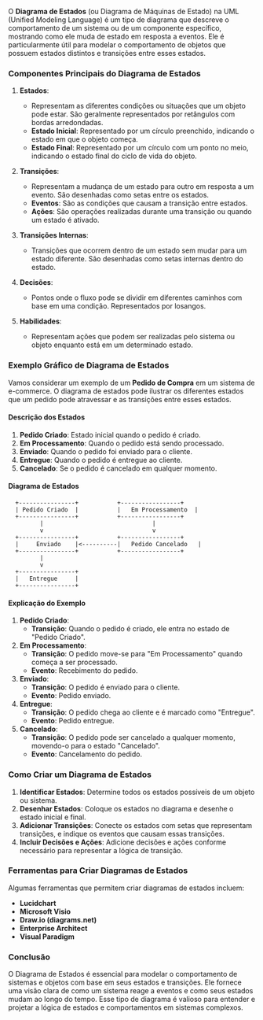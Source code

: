 O **Diagrama de Estados** (ou Diagrama de Máquinas de Estado) na UML (Unified Modeling Language) é um tipo de diagrama que descreve o comportamento de um sistema ou de um componente específico, mostrando como ele muda de estado em resposta a eventos. Ele é particularmente útil para modelar o comportamento de objetos que possuem estados distintos e transições entre esses estados.

### Componentes Principais do Diagrama de Estados

1. **Estados**:
   - Representam as diferentes condições ou situações que um objeto pode estar. São geralmente representados por retângulos com bordas arredondadas.
   - **Estado Inicial**: Representado por um círculo preenchido, indicando o estado em que o objeto começa.
   - **Estado Final**: Representado por um círculo com um ponto no meio, indicando o estado final do ciclo de vida do objeto.

2. **Transições**:
   - Representam a mudança de um estado para outro em resposta a um evento. São desenhadas como setas entre os estados.
   - **Eventos**: São as condições que causam a transição entre estados.
   - **Ações**: São operações realizadas durante uma transição ou quando um estado é ativado.

3. **Transições Internas**:
   - Transições que ocorrem dentro de um estado sem mudar para um estado diferente. São desenhadas como setas internas dentro do estado.

4. **Decisões**:
   - Pontos onde o fluxo pode se dividir em diferentes caminhos com base em uma condição. Representados por losangos.

5. **Habilidades**:
   - Representam ações que podem ser realizadas pelo sistema ou objeto enquanto está em um determinado estado.

### Exemplo Gráfico de Diagrama de Estados

Vamos considerar um exemplo de um **Pedido de Compra** em um sistema de e-commerce. O diagrama de estados pode ilustrar os diferentes estados que um pedido pode atravessar e as transições entre esses estados.

#### Descrição dos Estados

1. **Pedido Criado**: Estado inicial quando o pedido é criado.
2. **Em Processamento**: Quando o pedido está sendo processado.
3. **Enviado**: Quando o pedido foi enviado para o cliente.
4. **Entregue**: Quando o pedido é entregue ao cliente.
5. **Cancelado**: Se o pedido é cancelado em qualquer momento.

#### Diagrama de Estados

```plaintext
  +----------------+           +-----------------+
  | Pedido Criado  |           |   Em Processamento  |
  +----------------+           +-----------------+
         |                               |
         v                               v
  +----------------+           +-----------------+
  |     Enviado    |<----------|   Pedido Cancelado   |
  +----------------+           +-----------------+
         |
         v
  +----------------+
  |   Entregue     |
  +----------------+
```

#### Explicação do Exemplo

1. **Pedido Criado**:
   - **Transição**: Quando o pedido é criado, ele entra no estado de "Pedido Criado".
2. **Em Processamento**:
   - **Transição**: O pedido move-se para "Em Processamento" quando começa a ser processado.
   - **Evento**: Recebimento do pedido.
3. **Enviado**:
   - **Transição**: O pedido é enviado para o cliente.
   - **Evento**: Pedido enviado.
4. **Entregue**:
   - **Transição**: O pedido chega ao cliente e é marcado como "Entregue".
   - **Evento**: Pedido entregue.
5. **Cancelado**:
   - **Transição**: O pedido pode ser cancelado a qualquer momento, movendo-o para o estado "Cancelado".
   - **Evento**: Cancelamento do pedido.

### Como Criar um Diagrama de Estados

1. **Identificar Estados**: Determine todos os estados possíveis de um objeto ou sistema.
2. **Desenhar Estados**: Coloque os estados no diagrama e desenhe o estado inicial e final.
3. **Adicionar Transições**: Conecte os estados com setas que representam transições, e indique os eventos que causam essas transições.
4. **Incluir Decisões e Ações**: Adicione decisões e ações conforme necessário para representar a lógica de transição.

### Ferramentas para Criar Diagramas de Estados

Algumas ferramentas que permitem criar diagramas de estados incluem:

- **Lucidchart**
- **Microsoft Visio**
- **Draw.io (diagrams.net)**
- **Enterprise Architect**
- **Visual Paradigm**

### Conclusão

O Diagrama de Estados é essencial para modelar o comportamento de sistemas e objetos com base em seus estados e transições. Ele fornece uma visão clara de como um sistema reage a eventos e como seus estados mudam ao longo do tempo. Esse tipo de diagrama é valioso para entender e projetar a lógica de estados e comportamentos em sistemas complexos.